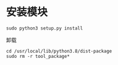 # 安装模块

```
sudo python3 setup.py install
```

卸载

```
cd /usr/local/lib/python3.8/dist-package
sudo rm -r tool_package*
```